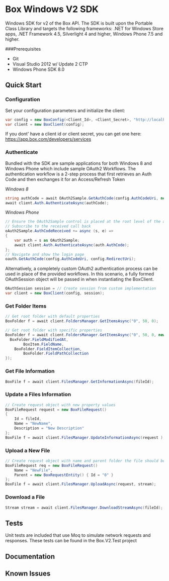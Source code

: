 Box Windows V2 SDK
==================

Windows SDK for v2 of the Box API. The SDK is built upon the Portable Class Library and targets the following frameworks: .NET for Windows Store apps, .NET Framework 4.5, Silverlight 4 and higher, Windows Phone 7.5 and higher.


###Prerequisites
* Git  
* Visual Studio 2012 w/ Update 2 CTP  
* Windows Phone SDK 8.0

Quick Start
-----------

### Configuration

Set your configuration parameters and initialize the client:
```c#
var config = new BoxConfig(<Client_Id>, <Client_Secret>, "http://localhost");
var client = new BoxClient(config);
```
If you dont' have a client id or client secret, you can get one here: https://app.box.com/developers/services

### Authenticate
Bundled with the SDK are sample applications for both Windows 8 and Windows Phone which include sample OAuth2 Workflows. The authentication workflow is a 2-step process that first retrieves an Auth Code and then exchanges it for an Access/Refresh Token

*Windows 8*
```c#
string authCode = await OAuth2Sample.GetAuthCode(config.AuthCodeUri, new Uri(config.RedirectUri));
await client.Auth.AuthenticateAsync(authCode);
```

*Windows Phone*
```c#
// Ensure the OAuth2Sample control is placed at the root level of the application page xaml and named "oAuth2Sample"
// Subscribe to the received call back 
oAuth2Sample.AuthCodeReceived += async (s, e) =>
{
    var auth = s as OAuth2Sample;
    await client.Auth.AuthenticateAsync(auth.AuthCode);
};
// Navigate and show the login page
oauth.GetAuthCode(config.AuthCodeUri, config.RedirectUri);
```

Alternatively, a completely custom OAuth2 authentication process can be used in place of the provided workflows. In this scenario, a fully formed OAuthSession object will be passed in when instantiating the BoxClient.

```c#
OAuthSession session = // Create session from custom implementation
var client = new BoxClient(config, session);
```

### Get Folder Items
```c#
// Get root folder with default properties
BoxFolder f = await client.FoldersManager.GetItemsAsync("0", 50, 0);

// Get root folder with specific properties
BoxFolder f = await client.FoldersManager.GetItemsAsync("0", 50, 0, new List<string>() { 
  BoxFolder.FieldModifiedAt,
        BoxItem.FieldName, 
	BoxFolder.FieldItemCollection, 
        BoxFolder.FieldPathCollection
});
```

### Get File Information
```c#
BoxFile f = await client.FilesManager.GetInformationAsync(fileId);
```

### Update a Files Information
```c#
// Create request object with new property values
BoxFileRequest request = new BoxFileRequest()
{
    Id = fileId,
    Name = "NewName",
    Description = "New Description"
};
BoxFile f = await client.FilesManager.UpdateInformationAsync(request );
```


### Upload a New File
```c#
// Create request object with name and parent folder the file should be uploaded to
BoxFileRequest req = new BoxFileRequest()
	Name = "NewFile",
	Parent = new BoxRequestEntity() { Id = "0" }
};
BoxFile f = await client.FilesManager.UploadAsync(request, stream);
```

### Download a File
```c#
Stream stream = await client.FilesManager.DownloadStreamAsync(fileId);
```


Tests
-----
Unit tests are included that use Moq to simulate network requests and responses. These tests can be found in the Box.V2.Test project

Documentation
-------------

Known Issues
------------
